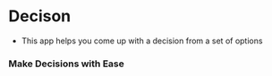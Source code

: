 # Decison
- This app helps you come up with a decision from a set of options
### Make Decisions with Ease
